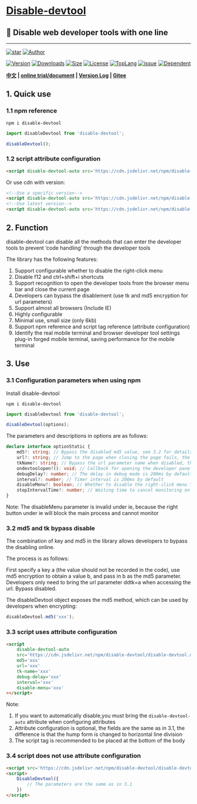 <h1><a href='https://www.github.com/theajack/disable-devtool'>Disable-devtool</a></h1>

<h2>🚀 Disable web developer tools with one line </h2>

----

<p align="">
    <a href="https://www.github.com/theajack/disable-devtool"><img src="https://img.shields.io/github/stars/theajack/disable-devtool.svg?style=social" alt="star"></a>
    <a href="https://theajack.gitee.io"><img src="https://img.shields.io/badge/author-theajack-blue.svg?style=social" alt="Author"></a>
</p> 

<p align="">
    <a href="https://www.npmjs.com/package/disable-devtool"><img src="https://img.shields.io/npm/v/disable-devtool.svg" alt="Version"></a>
    <a href="https://npmcharts.com/compare/disable-devtool?minimal=true"><img src="https://img.shields.io/npm/dm/disable-devtool.svg" alt="Downloads"></a>
    <a href="https://cdn.jsdelivr.net/gh/theajack/disable-devtool/dist/disable-devtool.latest.min.js"><img src="https://img.shields.io/bundlephobia/minzip/disable-devtool.svg" alt="Size"></a>
    <a href="https://github.com/theajack/disable-devtool/blob/master/LICENSE"><img src="https://img.shields.io/npm/l/disable-devtool.svg" alt="License"></a>
    <a href="https://github.com/theajack/disable-devtool/search?l=javascript"><img src="https://img.shields.io/github/languages/top/theajack/disable-devtool.svg" alt="TopLang"></a>
    <a href="https://github.com/theajack/disable-devtool/issues"><img src="https://img.shields.io/github/issues-closed/theajack/disable-devtool.svg" alt="issue"></a>
    <a href="https://www.github.com/theajack/disable-devtool"><img src="https://img.shields.io/librariesio/dependent-repos/npm/disable-devtool.svg" alt="Dependent"></a>
</p>

**[中文](https://github.com/theajack/disable-devtool/blob/master/README.cn.md) | [online trial/document](https://theajack.gitee.io/disable-devtool) | [Version Log](https://github.com/theajack/disable-devtool/blob/master/helper/version.md) | [Gitee](https://gitee.com/theajack/disable-devtool)**

## 1. Quick use

### 1.1 npm reference

```
npm i disable-devtool
```

```js
import disableDevtool from 'disable-devtool';

disableDevtool();
```

### 1.2 script attribute configuration

```html
<script disable-devtool-auto src='https://cdn.jsdelivr.net/npm/disable-devtool/disable-devtool.min.js'></script>
```

Or use cdn with version:

```html
<!--Use a specific version-->
<script disable-devtool-auto src='https://cdn.jsdelivr.net/npm/disable-devtool@x.x.x/disable-devtool.min.js'></script>
<!--Use latest version-->
<script disable-devtool-auto src='https://cdn.jsdelivr.net/npm/disable-devtool@latest/disable-devtool.min.js'></script>
```

## 2. Function

disable-devtool can disable all the methods that can enter the developer tools to prevent ‘code handling’ through the developer tools

The library has the following features:

1. Support configurable whether to disable the right-click menu
2. Disable f12 and ctrl+shift+i shortcuts
3. Support recognition to open the developer tools from the browser menu bar and close the current page
4. Developers can bypass the disablement (use tk and md5 encryption for url parameters)
5. Support almost all browsers (Include IE)
6. Highly configurable
7. Minimal use, small size (only 6kb)
8. Support npm reference and script tag reference (attribute configuration)
9. Identify the real mobile terminal and browser developer tool settings plug-in forged mobile terminal, saving performance for the mobile terminal

## 3. Use

### 3.1 Configuration parameters when using npm

Install disable-devtool

```
npm i disable-devtool
```

```js
import disableDevtool from 'disable-devtool';

disableDevtool(options);
```

The parameters and descriptions in options are as follows:

```ts
declare interface optionStatic {
    md5?: string; // Bypass the disabled md5 value, see 3.2 for details, the bypass disable is not enabled by default
    url?: string; // Jump to the page when closing the page fails, the default value is localhost
    tkName?: string; // Bypass the url parameter name when disabled, the default is ddtk
    ondevtoolopen?(): void; // Callback for opening the developer panel, the url parameter is invalid when enabled
    debugDelay?: number; // The delay in debug mode is 200ms by default
    interval?: number; // Timer interval is 200ms by default
    disableMenu?: boolean; // Whether to disable the right-click menu The default is true
    stopIntervalTime?: number; // Waiting time to cancel monitoring on mobile
}
```

Note: The disableMenu parameter is invalid under ie, because the right button under ie will block the main process and cannot monitor

### 3.2 md5 and tk bypass disable

The combination of key and md5 in the library allows developers to bypass the disabling online.

The process is as follows:

First specify a key a (the value should not be recorded in the code), use md5 encryption to obtain a value b, and pass in b as the md5 parameter. Developers only need to bring the url parameter ddtk=a when accessing the url. Bypass disabled.

The disableDevtool object exposes the md5 method, which can be used by developers when encrypting:

```js
disableDevtool.md5('xxx');
```

### 3.3 script uses attribute configuration

```html
<script
    disable-devtool-auto
    src='https://cdn.jsdelivr.net/npm/disable-devtool/disable-devtool.min.js'
    md5='xxx'
    url='xxx'
    tk-name='xxx'
    debug-delay='xxx'
    interval='xxx'
    disable-menu='xxx'
></script>
```

Note:

1. If you want to automatically disable,you must bring the `disable-devtool-auto` attribute when configuring attributes
2. Attribute configuration is optional, the fields are the same as in 3.1, the difference is that the hump form is changed to horizontal line division
3. The script tag is recommended to be placed at the bottom of the body

### 3.4 script does not use attribute configuration

```html
<script src='https://cdn.jsdelivr.net/npm/disable-devtool/disable-devtool.min.js'></script>
<script>
    DisableDevtool({
        // The parameters are the same as in 3.1
    })
</script>
```